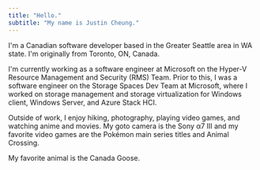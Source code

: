 ```yaml
---
title: "Hello."
subtitle: "My name is Justin Cheung."
---
```


I'm a Canadian software developer based in the Greater Seattle area in WA
state. I'm originally from Toronto, ON, Canada.

I'm currently working as a software engineer at Microsoft on the Hyper-V
Resource Management and Security (RMS) Team. Prior to this, I was a software
engineer on the Storage Spaces Dev Team at Microsoft, where I worked on storage
management and storage virtualization for Windows client, Windows Server, and
Azure Stack HCI.

Outside of work, I enjoy hiking, photography, playing video games, and watching
anime and movies. My goto camera is the Sony α7 III and my favorite video games
are the Pokémon main series titles and Animal Crossing.

My favorite animal is the Canada Goose.